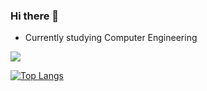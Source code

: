 ### Hi there 👋
- Currently studying Computer Engineering

<picture>
<source
  srcset="https://github-readme-stats.vercel.app/api?username=Itonsow&show_icons=true&theme=dark"
  media="(prefers-color-scheme: dark)"
/>
<source
  srcset="https://github-readme-stats.vercel.app/api?username=Itonsow&show_icons=true"
  media="(prefers-color-scheme: light), (prefers-color-scheme: no-preference)"
/>
<img src="https://github-readme-stats.vercel.app/api?username=Itonsow&show_icons=true" />
</picture>

[![Top Langs](https://github-readme-stats.vercel.app/api/top-langs/?username=Itonsow&size_weight=0.5&count_weight=0.5)](https://github.com/Itonsow/github-readme-stats)
